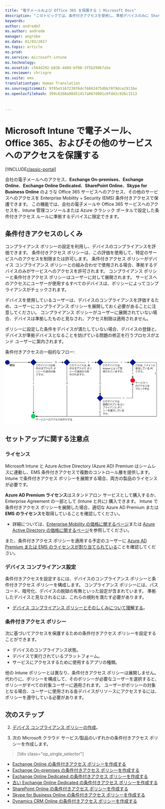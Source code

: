 ```yaml
---
title: "電子メールおよび Office 365 を保護する | Microsoft Docs"
description: "このトピックでは、条件付きアクセスを使用し、準拠デバイスのみに SharePoint Online およびその他のサービスの会社の電子メールや会社データへのアクセスを許可する方法について説明します。"
keywords: 
author: andredm7
ms.author: andredm
manager: angrobe
ms.date: 01/03/2017
ms.topic: article
ms.prod: 
ms.service: microsoft-intune
ms.technology: 
ms.assetid: c564d292-b83b-440d-bf08-3f5b299b7a5e
ms.reviewer: chrisgre
ms.suite: ems
translationtype: Human Translation
ms.sourcegitcommit: 9f05e516723976dcf6862475dbb78f9dce2913be
ms.openlocfilehash: 399c6260a98d51417a067d001c0fd42c926c1513


---
```


# <a name="protect-access-to-email-office-365-and-other-services-with-microsoft-intune"></a>Microsoft Intune で電子メール、Office 365、およびその他のサービスへのアクセスを保護する

[!INCLUDE[classic-portal](../includes/classic-portal.md)]

会社の電子メールへのアクセス、**Exchange On-premises**、**Exchange Online**、**Exchange Online Dedicated**、**SharePoint Online**、**Skype for Business Online** のような Office 365 サービスへのアクセス、その他のサービスへのアクセスを Enterprise Mobility + Security (EMS) 条件付きアクセスで保護できます。 この機能では、会社の電子メールや Office 365 サービスへのアクセスを、Intune 管理コンソールまたは Azure クラシック ポータルで設定した条件付きアクセス ルールに準拠するデバイスに限定できます。
## <a name="how-does-conditional-access-work"></a>条件付きアクセスのしくみ
コンプライアンス ポリシーの設定を利用し、デバイスのコンプライアンスを評価できます。 条件付きアクセス ポリシーは、この評価を使用して、特定のサービスへのアクセスを制限または許可します。 条件付きアクセス ポリシーがデバイス コンプライアンス ポリシーとの組み合わせで使用される場合、準拠するデバイスのみがサービスへのアクセスを許可されます。 コンプライアンス ポリシーと条件付きアクセス ポリシーはユーザーに対して展開されます。 サービスへのアクセスにユーザーが使用するすべてのデバイスは、ポリシーによってコンプライアンスがチェックされます。

デバイスを使用しているユーザーは、デバイスのコンプライアンスを評価するため、ユーザーにコンプライアンス ポリシーを展開しておく必要があることに注意してください。
コンプライアンス ポリシーがユーザーに展開されていない場合、デバイスは準拠したものと見なされ、アクセス制限は適用されません。

ポリシーに設定した条件をデバイスが満たしていない場合、デバイスの登録と、デバイスが準拠デバイスとなることを妨げている問題の修正を行うプロセスがエンド ユーザーに案内されます。

条件付きアクセスの一般的なフロー:

![図は、デバイスがサービスへのアクセスを許可されているか、またはブロックされているかを決定するために使用する判断ポイントを示しています](../media/ConditionalAccess4.png)

## <a name="setup-considerations"></a>セットアップに関する注意点

### <a name="licensing"></a>ライセンス

Microsoft Intune と Azure Active Directory (Azure AD) Premium はシームレスに連動し、EMS 条件付きアクセスで複数のコントロール層を提供します。Intune で条件付きアクセス ポリシーを展開する場合、両方の製品のライセンスが必要です。

**Azure AD Premium ライセンス**はスタンドアロン サービスとして購入するか、Enterprise Agreement の一部として (Intune と共に) 購入できます。 Intune で条件付きアクセス ポリシーを展開した場合、適切な Azure AD Premium または **EMS のライセンス**を取得していることを確認してください。

- 詳細については、[Enterprise Mobility の価格に関するページ](https://www.microsoft.com/en-us/cloud-platform/enterprise-mobility-pricing)または [Azure Active Directory の価格に関するページ](https://azure.microsoft.com/en-us/pricing/details/active-directory/)を参照してください。

また、条件付きアクセス ポリシーを適用する予定のユーザーに [Azure AD Premium または EMS のライセンスが割り当てられている](/Intune/get-started/start-with-a-paid-subscription-to-microsoft-intune-step-4.md)ことを確認してください。

### <a name="device-compliance-settings"></a>デバイス コンプライアンス設定

条件付きアクセスを設定するには、デバイスのコンプライアンス ポリシーと条件付きアクセス ポリシーを構成します。 コンプライアンス ポリシーには、パスコード、暗号化、デバイスの脱獄の有無といった設定が含まれています。 準拠したデバイスと見なされるには、これらの規則を満たす必要があります。

- [デバイス コンプライアンス ポリシーとそのしくみについて理解する](introduction-to-device-compliance-policies-in-microsoft-intune.md)。

### <a name="conditional-access-policy"></a>条件付きアクセス ポリシー

次に基づいてアクセスを保護するための条件付きアクセス ポリシーを設定することができます。
- デバイスのコンプライアンス状態。
- デバイスで実行されているプラットフォーム。
- サービスにアクセスするために使用するアプリの種類。

他の Intune ポリシーとは異なり、条件付きアクセス ポリシーは展開しません。 代わりに、ポリシーを構成して、そのポリシーが必要なユーザーを選択すると、ポリシーがすべての対象ユーザーに適用されます。 ユーザーがポリシーの対象となる場合、ユーザーに使用される各デバイスがリソースにアクセスするには、ポリシーを遵守している必要があります。


## <a name="next-steps"></a>次のステップ


2. [デバイス コンプライアンス ポリシーの作成](create-a-device-compliance-policy-in-microsoft-intune.md)。

2.  次の Microsoft クラウド サービス/製品のいずれかの条件付きアクセス ポリシーを作成します。
> [!div class="op_single_selector"]
  - [Exchange Online の条件付きアクセス ポリシーを作成する](restrict-access-to-exchange-online-with-microsoft-intune.md)
  - [Exchange On-premises の条件付きアクセス ポリシーを作成する](restrict-access-to-exchange-onpremises-with-microsoft-intune.md)
  - [Exchange Online Dedicated の条件付きアクセス ポリシーを作成する](restrict-access-to-exchange-online-with-microsoft-intune.md)
  - [古い Exchange Online Dedicated の条件付きアクセス ポリシーを作成する](restrict-access-to-exchange-onpremises-with-microsoft-intune.md)
  - [SharePoint Online の条件付きアクセス ポリシーを作成する](restrict-access-to-sharepoint-online-with-microsoft-intune.md)
  - [Skype for Business Online の条件付きアクセス ポリシーを作成する](restrict-access-to-skype-for-business-online-with-microsoft-intune.md)
  - [Dynamics CRM Online の条件付きアクセス ポリシーを作成する](restrict-access-to-dynamics-crm-online-with-microsoft-intune.md)



<!--HONumber=Jan17_HO5-->



